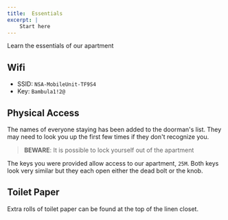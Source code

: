 ```yaml
---
title:  Essentials
excerpt: |
    Start here
---
```

Learn the essentials of our apartment

## Wifi

- SSID: `NSA-MobileUnit-TF9S4`
- Key: `Bambula1!2@`

## Physical Access

The names of everyone staying has been added to the doorman's
list. They may need to look you up the first few times if they don't
recognize you.

> **BEWARE**: It is possible to lock yourself out of the apartment

The keys you were provided allow access to our apartment, `25M`. Both
keys look very similar but they each open either the dead bolt or the
knob.

## Toilet Paper

Extra rolls of toilet paper can be found at the top of the linen closet.
